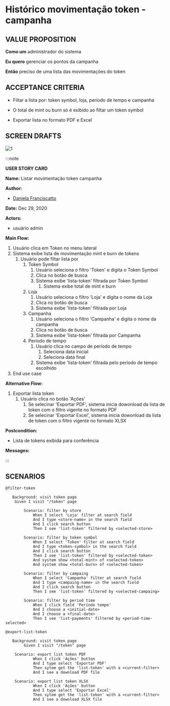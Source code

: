 # Histórico movimentação token - campanha

## VALUE PROPOSITION

 **Como um** administrador do sistema 

 **Eu quero** gerenciar os pontos da campanha 

 **Então** preciso de uma lista das movimentações do token

## ACCEPTANCE CRITERIA

- Filtar a lista por: token symbol, loja, período de tempo e campanha

- O total de mint ou burn só é exibido ao filtar um token symbol

- Exportar lista no formato PDF e Excel

## SCREEN DRAFTS

![1](/img/must-ERP/historico-movimentacao.png)

:::note

**USER STORY CARD**

**Name:** Listar movimentação token campanha

**Author:** 

- [Daniela Franciscatto](https://github.com/danielaanjos) 

**Date:** Dec 29, 2020

**Actors:**  

- usuário admin

**Main Flow:**

1. Usuário clica em Token no menu lateral 
2. Sistema exibe lista de movimentação mint e burn de tokens
    1. Usuário pode filtar lista por
        1. Token Symbol
            1. Usuário seleciona o filtro 'Token' e digita o Token Symbol
            2. Clica no botão de busca
            3. Sistema exibe 'lista-token' filtrada por Token Symbol
                1. Sistema exibe total de mint e burn
        2. Loja
            1. Usuário seleciona o filtro 'Loja' e digita o nome da Loja
            2. Clica no botão de busca
            3. Sistema exibe 'lista-token' filtrada por Loja
        3. Campanha
            1. Usuário seleciona o filtro 'Campanha' e digita o nome da campanha
            2. Clica no botão de busca
            3. Sistema exibe 'lista-token' filtrada por Campanha
        4. Período de tempo
            1. Usuário clica no campo de período de tempo
                1. Seleciona data inicial
                2. Seleciona data final
            2. Sistema exibe 'lista-token' filtrada pelo período de tempo escolhido
3. End use case

**Alternative Flow:**

1. Exportar lista token
    1. Usuário clica no botão 'Ações'
        1. Se selecinar 'Exportar PDF', sistema inicia dowonload da lista de token com o filtro vigente no formato PDF
        2. Se selecinar 'Exportar Excel', sistema inicia dowonload da lista de token com o filtro vigente no formato XLSX

**Postcondition:**

- Lista de tokens exibida para conferência

**Messages:**

:::

## SCENARIOS

```gherkin
@filter-token

   Background: visit token page
    Given I visit "/token" page

        Scenario: filter by store
            When I select 'Loja' filter at search field
            And I type <store-name> in the search field
            And I click search button
            Then I see 'list-token' filtered by <selected-store>

        Scenario: filter by token symbol
            When I select 'Token' filter at search field
            And I type <token-symbol> in the search field
            And I click search button
            Then I see 'list-token' filtered by <selected-token>
            And system show <total-mint> of <selected-token>
            And system show <total-burn> of <selected-token>

        Scenario: filter by campaing
            When I select 'Campanha' filter at search field
            And I type <campaing-name> in the search field
            And I click search button
            Then I see 'list-token' filtered by <selected-campaing>

        Scenario: filter by period time
            When I click field 'Período tempo'
            And I choose a <initial-date>
            And I choose a <final-date>
            Then I see 'list-payments' filtered by <period-time-selected>

@export-list-token

   Background: visit token page
        Given I visit "/token" page
    
    Scenario: export list token PDF
            When I click 'Ações' button
            And I type select 'Exportar PDF'
            Then sytem get the 'list-token' with a <current-filter>
            And I see a download PDF file

    Scenario: export list token XLSX
            When I click 'Ações' button
            And I type select 'Exportar Excel'
            Then sytem get the 'list-token' with a <current-filter>
            And I see a download XLSX file
```